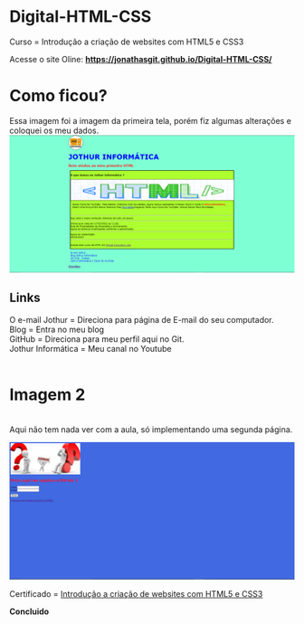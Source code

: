 # Digital-HTML-CSS
Curso  = Introdução a criação de websites com HTML5 e CSS3




 Acesse o site Oline: <b>https://jonathasgit.github.io/Digital-HTML-CSS/</b>


<h1> Como ficou? </h1>
Essa imagem foi a imagem da primeira tela, porém fiz algumas alterações e coloquei os meu dados. 
<br>


<img src="https://github.com/JonathasGit/Digital-HTML-CSS/blob/main/Fotos/foto1.PNG" />
 <br>
 
 <h2> Links </h2>
 O e-mail Jothur = Direciona para página de E-mail do seu computador.<br>
 Blog = Entra no meu blog <br>
 GitHub = Direciona para meu perfil aqui no Git. <br>
 Jothur Informática = Meu canal no Youtube <br><br>
 
 
 <h1> Imagem 2</h1> <br>
  Aqui não tem nada ver com a aula, só implementando uma segunda  página. <br>
 
 <img src ="https://github.com/JonathasGit/Digital-HTML-CSS/blob/main/Fotos/foto2.PNG" /> <br>
 
 Certificado = <a href="https://certificates.digitalinnovation.one/431E699A">Introdução a criação de websites com HTML5 e CSS3 </a>
 
 <b>Concluido</b><br>
 
